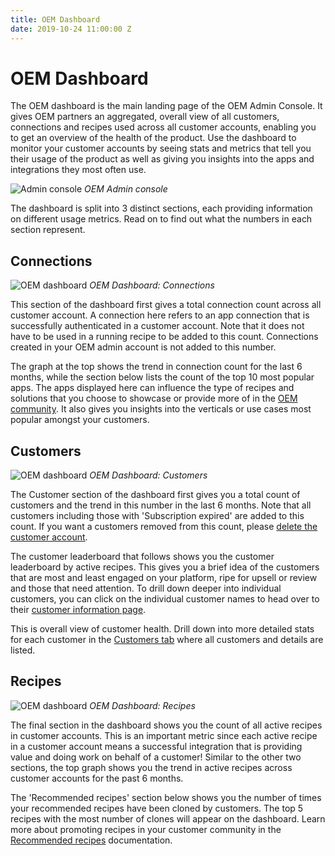 ```yaml
---
title: OEM Dashboard
date: 2019-10-24 11:00:00 Z
---
```


# OEM Dashboard

The OEM dashboard is the main landing page of the OEM Admin Console. It gives OEM partners an aggregated, overall view of all customers, connections and recipes used across all customer accounts, enabling you to get an overview of the health of the product. Use the dashboard to monitor your customer accounts by seeing stats and metrics that tell you their usage of the product as well as giving you insights into the apps and integrations they most often use.

![Admin console](~@img/oem/admin-console/admin-console-dashboard2.png)
*OEM Admin console*

The dashboard is split into 3 distinct sections, each providing information on different usage metrics. Read on to find out what the numbers in each section represent.

## Connections
![OEM dashboard](~@img/oem/admin-console/dashboard-connections.png)
*OEM Dashboard: Connections*

This section of the dashboard first gives a total connection count across all customer account. A connection here refers to an app connection that is successfully authenticated in a customer account. Note that it does not have to be used in a running recipe to be added to this count. Connections created in your OEM admin account is not added to this number.

The graph at the top shows the trend in connection count for the last 6 months, while the section below lists the count of the top 10 most popular apps. The apps displayed here can influence the type of recipes and solutions that you choose to showcase or provide more of in the [OEM community](/oem/oem-community.md). It also gives you insights into the verticals or use cases most popular amongst your customers.

## Customers
![OEM dashboard](~@img/oem/admin-console/dashboard-customers.png)
*OEM Dashboard: Customers*

The Customer section of the dashboard first gives you a total count of customers and the trend in this number in the last 6 months. Note that all customers including those with 'Subscription expired' are added to this count. If you want a customers removed from this count, please [delete the customer account](/oem/admin-console/customers.md).

The customer leaderboard that follows shows you the customer leaderboard by active recipes. This gives you a brief idea of the customers that are most and least engaged on your platform, ripe for upsell or review and those that need attention. To drill down deeper into individual customers, you can click on the individual customer names to head over to their [customer information page](/oem/admin-console/customers.md).

This is overall view of customer health. Drill down into more detailed stats for each customer in the [Customers tab](/oem/admin-console/customers.md#customer-information) where all customers and details are listed.

## Recipes
![OEM dashboard](~@img/oem/admin-console/dashboard-recipes.png)
*OEM Dashboard: Recipes*

The final section in the dashboard shows you the count of all active recipes in customer accounts. This is an important metric since each active recipe in a customer account means a successful integration that is providing value and doing work on behalf of a customer! Similar to the other two sections, the top graph shows you the trend in active recipes across customer accounts for the past 6 months.

The 'Recommended recipes' section below shows you the number of times your recommended recipes have been cloned by customers. The top 5 recipes with the most number of clones will appear on the dashboard. Learn more about promoting recipes in your customer community in the [Recommended recipes](/oem/oem-community.md#shared-recipes) documentation.
